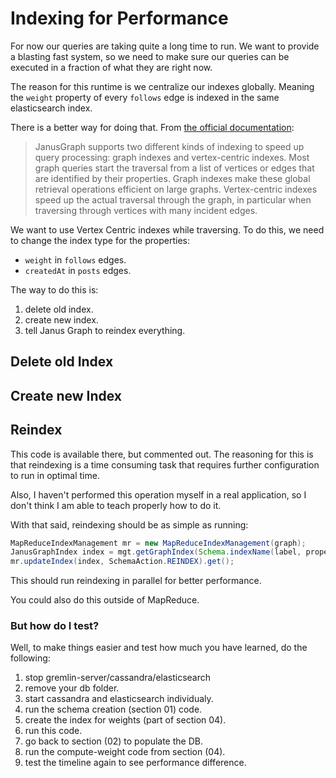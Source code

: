 # Indexing for Performance

For now our queries are taking quite a long time to run. We want to provide a blasting fast system, so we need to make sure our queries
can be executed in a fraction of what they are right now.

The reason for this runtime is we centralize our indexes globally. Meaning the `weight` property of every `follows` edge is indexed in
the same elasticsearch index.

There is a better way for doing that. From [the official documentation](http://docs.janusgraph.org/latest/indexes.html):


> JanusGraph supports two different kinds of indexing to speed up query processing: graph indexes and vertex-centric indexes. Most graph queries start the traversal from a list of vertices or edges that are identified by their properties. Graph indexes make these global retrieval operations efficient on large graphs. Vertex-centric indexes speed up the actual traversal through the graph, in particular when traversing through vertices with many incident edges.


We want to use Vertex Centric indexes while traversing. To do this, we need to change the index type for the properties:

* `weight` in `follows` edges.
* `createdAt` in `posts` edges.

The way to do this is:

1. delete old index.
2. create new index.
3. tell Janus Graph to reindex everything.


## Delete old Index

## Create new Index

## Reindex

This code is available there, but commented out. The reasoning for this is that reindexing is a time
consuming task that requires further configuration to run in optimal time.

Also, I haven't performed this operation myself in a real application, so I don't think I am able to
 teach properly how to do it.
 
With that said, reindexing should be as simple as running:

```java
MapReduceIndexManagement mr = new MapReduceIndexManagement(graph);
JanusGraphIndex index = mgt.getGraphIndex(Schema.indexName(label, propertyKey));
mr.updateIndex(index, SchemaAction.REINDEX).get();
```

This should run reindexing in parallel for better performance.

You could also do this outside of MapReduce.


### But how do I test?

Well, to make things easier and test how much you have learned, do the following:

1. stop gremlin-server/cassandra/elasticsearch
2. remove your db folder.
3. start cassandra and elasticsearch individualy.
4. run the schema creation (section 01) code.
5. create the index for weights (part of section 04).
6. run this code.
7. go back to section (02) to populate the DB.
8. run the compute-weight code from section (04).
9. test the timeline again to see performance difference.